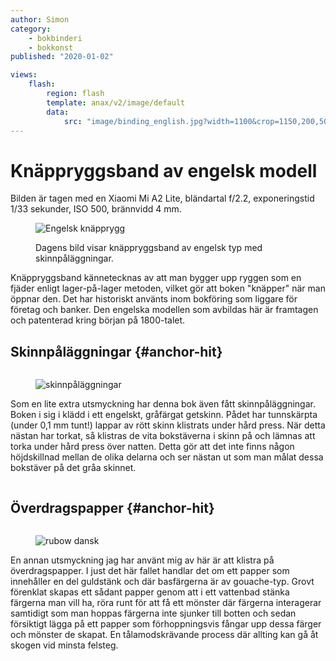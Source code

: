 ```yaml
---
author: Simon
category:
    - bokbinderi
    - bokkonst
published: "2020-01-02"

views:
    flash:
        region: flash
        template: anax/v2/image/default
        data:
            src: "image/binding_english.jpg?width=1100&crop=1150,200,500,200"
---
```

Knäppryggsband av engelsk modell
==================================
Bilden är tagen med en Xiaomi Mi A2 Lite, bländartal f/2.2, exponeringstid 1/33 sekunder, ISO 500, brännvidd 4 mm.
<figure class="figure">
    <img src="img/binding_english.jpg" alt="Engelsk knäpprygg">
    <figcaption>
        <p>Dagens bild visar knäppryggsband av engelsk typ med skinnpåläggningar.</p>
    </figcaption>
</figure>
<!--more-->
Knäppryggsband kännetecknas av att man bygger upp ryggen som en fjäder enligt lager-på-lager metoden, vilket gör att boken "knäpper" när man öppnar den. Det har historiskt använts inom bokföring som liggare för företag och banker. Den engelska modellen som avbildas här är framtagen och patenterad kring början på 1800-talet.

Skinnpåläggningar {#anchor-hit}
-----------------------------------
<div style="overflow:auto;">
<figure class="figure left w25">
    <img src="image/binding_english.jpg?w=200&crop=290,270,610,140" alt="skinnpåläggningar">
</figure>

<p>Som en lite extra utsmyckning har denna bok även fått skinnpåläggningar. Boken i sig i klädd i ett engelskt, gråfärgat getskinn. Pådet har tunnskärpta (under 0,1 mm tunt!) lappar av rött skinn klistrats under hård press. När detta nästan har torkat, så klistras de vita bokstäverna i skinn på och lämnas att torka under hård press över natten. Detta gör att det inte finns någon höjdskillnad  mellan de olika delarna och ser nästan ut som man målat dessa bokstäver på det gråa skinnet.</p>
</div>

Överdragspapper {#anchor-hit}
-----------------------------------
<div style="overflow:auto;">
<figure class="figure right w67">
    <img src="image/binding_english.jpg?w=400&crop=400,290,1000,140" alt="rubow dansk">
</figure>

<p>En annan utsmyckning jag har använt mig av här är att klistra på överdragspapper. I just det här fallet handlar det om ett papper som innehåller en del guldstänk och där basfärgerna är av gouache-typ. Grovt förenklat skapas ett sådant papper genom att i ett vattenbad stänka färgerna man vill ha, röra runt för att få ett mönster där färgerna interagerar samtidigt som man hoppas färgerna inte sjunker till botten och sedan försiktigt lägga på ett papper som förhoppningsvis fångar upp dessa färger och mönster de skapat. En tålamodskrävande process där allting kan gå åt skogen vid minsta felsteg.</p>
</div>
